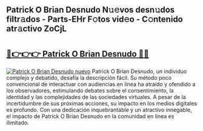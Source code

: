 ## Patrick O Brian Desnudo N𝚞𝚎vos desn𝚞dos filtr𝚊dos - Parts-EHr F𝚘tos vid𝚎o - C𝚘ntenido atr𝚊ctivo ZoCjL

# <h2><a href="http://mb19pm.tromn.icu/?c=Patrick+O+Brian+Desnudo">🔗👉👉👉 Patrick O Brian Desnudo 🔗🔗</a></h2>

[![Patrick O Brian Desnudo nuevo](https://i.imgur.com/pEAQMta.gif)](http://mb19pm.tromn.icu/?c=Patrick+O+Brian+Desnudo)
Patrick O Brian Desnudo, un individuo complejo y debatido, desafía la descripción fácil. Su método poco convencional de interactuar con audiencias en línea ha atraído y ofendido a los observadores, estimulando debates sobre el consentimiento, la identidad y las complejidades de las sociedades virtuales. A pesar de la incertidumbre de sus próximas acciones, su impacto en los medios digitales es profundo. Con una dedicación inquebrantable y un atractivo innegable, el impacto de Patrick O Brian Desnudo en la comunidad en línea es ilimitado.
